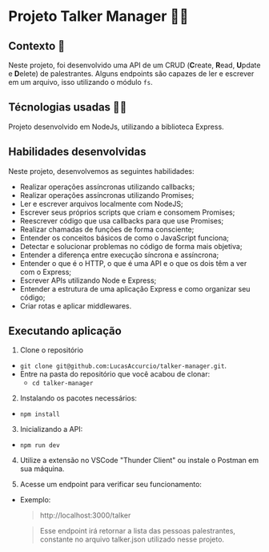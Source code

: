 # Projeto Talker Manager :man_office_worker:

## Contexto :selfie:

Neste projeto, foi desenvolvido uma API de um CRUD (**C**reate, **R**ead, **U**pdate e **D**elete) de palestrantes. Alguns endpoints são capazes de ler e escrever em um arquivo, isso utilizando o módulo `fs`.


## Técnologias usadas :technologist:

Projeto desenvolvido em NodeJs, utilizando a biblioteca Express.

## Habilidades desenvolvidas

Neste projeto, desenvolvemos as seguintes habilidades:

- Realizar operações assíncronas utilizando callbacks;
- Realizar operações assíncronas utilizando Promises;
- Ler e escrever arquivos localmente com NodeJS;
- Escrever seus próprios scripts que criam e consomem Promises;
- Reescrever código que usa callbacks para que use Promises;
- Realizar chamadas de funções de forma consciente;
- Entender os conceitos básicos de como o JavaScript funciona;
- Detectar e solucionar problemas no código de forma mais objetiva;
- Entender a diferença entre execução síncrona e assíncrona;
- Entender o que é o HTTP, o que é uma API e o que os dois têm a ver com o Express;
- Escrever APIs utilizando Node e Express;
- Entender a estrutura de uma aplicação Express e como organizar seu código;
- Criar rotas e aplicar middlewares.

## Executando aplicação

1. Clone o repositório
  * `git clone git@github.com:LucasAccurcio/talker-manager.git`.
  * Entre na pasta do repositório que você acabou de clonar:
    * `cd talker-manager`

2. Instalando os pacotes necessários:
  - `npm install`

3. Inicializando a API:
  - `npm run dev`

4. Utilize a extensão no VSCode "Thunder Client" ou instale o Postman em sua máquina.

5. Acesse um endpoint para verificar seu funcionamento:
  - Exemplo:
    > http://localhost:3000/talker
  
    > Esse endpoint irá retornar a lista das pessoas palestrantes, constante no arquivo talker.json utilizado nesse projeto.
